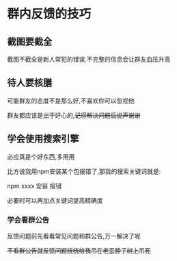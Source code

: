 # 群内反馈的技巧

## 截图要截全

截图不截全是新人常犯的错误,不完整的信息会让群友血压升高

## 待人要核膳

可能群友的态度不是那么好,不喜欢你可以忽视他

群友都应该是出于好心的,~~记得解决问题后说声谢谢~~

## 学会使用搜索引擎

必应真是个好东西,多用用

比方说我用npm安装某个包报错了,那我的搜索关键词就是:

npm xxxx 安装 报错

必要时可以再加点关键词提高精确度

### 学会看群公告

反馈问题前先看看常见问题和群公告,万一解决了呢

~~不看群公告就反馈问题统统给我吊在老歪脖子树上吊死~~